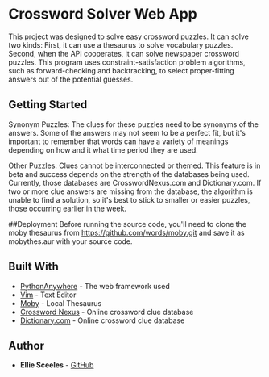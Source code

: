 # Crossword Solver Web App

This project was designed to solve easy crossword puzzles. It can solve two
kinds: First, it can use a thesaurus to solve vocabulary puzzles.  Second, when
the API cooperates, it can solve newspaper crossword puzzles. This program uses
constraint-satisfaction problem algorithms, such as forward-checking and
backtracking, to select proper-fitting answers out of the potential guesses.

## Getting Started
Synonym Puzzles:
The clues for these puzzles need to be synonyms of the answers. Some of the
answers may not seem to be a perfect fit, but it's important to remember that
words can have a variety of meanings depending on how and it what time period
they are used.

Other Puzzles:
Clues cannot be interconnected or themed. This feature is in beta and success depends
on the strength of the databases being used. Currently, those databases are
CrosswordNexus.com and Dictionary.com. If two or more clue answers are missing
from the database, the algorithm is unable to find a solution, so it's best to
stick to smaller or easier puzzles, those occurring earlier in the week.

##Deployment
Before running the source code, you'll need to clone the moby thesaurus from
https://github.com/words/moby.git and save it as mobythes.aur with your source
code.

## Built With

* [PythonAnywhere](http://www.pythonanywhere.com/) - The web framework used
* [Vim](https://www.vim.org/) - Text Editor
* [Moby](http://moby-thesaurus.org/) - Local Thesaurus
* [Crossword Nexus](https://crosswordnexus.com/dictionary) - Online crossword clue database
* [Dictionary.com](https://www.dictionary.com/e/crosswordsolver/) - Online crossword clue database

## Author

* **Ellie Sceeles** - [GitHub](https://github.com/esceeles/crosswordSolverWebApp.git)

